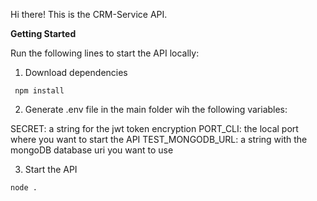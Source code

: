Hi there! This is the CRM-Service API.

**Getting Started**

Run the following lines to start the API locally:

1. Download dependencies

``` npm install```

2. Generate .env file in the main folder wih the following variables:

SECRET: a string for the jwt token encryption
PORT_CLI: the local port where you want to start the API
TEST_MONGODB_URL: a string with the mongoDB database uri you want to use

3. Start the API

``` node . ```